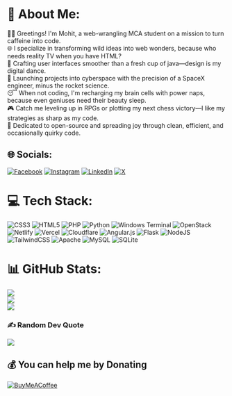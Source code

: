 # 💫 About Me:
👨‍💻 Greetings! I'm Mohit, a web-wrangling MCA student on a mission to turn caffeine into code.<br>🌐 I specialize in transforming wild ideas into web wonders, because who needs reality TV when you have HTML?<br>🎨 Crafting user interfaces smoother than a fresh cup of java—design is my digital dance.<br>🚀 Launching projects into cyberspace with the precision of a SpaceX engineer, minus the rocket science.<br>😴 When not coding, I'm recharging my brain cells with power naps, because even geniuses need their beauty sleep.<br>🎮 Catch me leveling up in RPGs or plotting my next chess victory—I like my strategies as sharp as my code.<br>🌟 Dedicated to open-source and spreading joy through clean, efficient, and occasionally quirky code.<br>


## 🌐 Socials:
[![Facebook](https://img.shields.io/badge/Facebook-%231877F2.svg?logo=Facebook&logoColor=white)](https://facebook.com/mohittjangirr) [![Instagram](https://img.shields.io/badge/Instagram-%23E4405F.svg?logo=Instagram&logoColor=white)](https://instagram.com/mohittjangirr) [![LinkedIn](https://img.shields.io/badge/LinkedIn-%230077B5.svg?logo=linkedin&logoColor=white)](https://linkedin.com/in/mohittjangirr) [![X](https://img.shields.io/badge/X-black.svg?logo=X&logoColor=white)](https://x.com/mohittjangirr) 

# 💻 Tech Stack:
![CSS3](https://img.shields.io/badge/css3-%231572B6.svg?style=for-the-badge&logo=css3&logoColor=white) ![HTML5](https://img.shields.io/badge/html5-%23E34F26.svg?style=for-the-badge&logo=html5&logoColor=white) ![PHP](https://img.shields.io/badge/php-%23777BB4.svg?style=for-the-badge&logo=php&logoColor=white) ![Python](https://img.shields.io/badge/python-3670A0?style=for-the-badge&logo=python&logoColor=ffdd54) ![Windows Terminal](https://img.shields.io/badge/Windows%20Terminal-%234D4D4D.svg?style=for-the-badge&logo=windows-terminal&logoColor=white) ![OpenStack](https://img.shields.io/badge/Openstack-%23f01742.svg?style=for-the-badge&logo=openstack&logoColor=white) ![Netlify](https://img.shields.io/badge/netlify-%23000000.svg?style=for-the-badge&logo=netlify&logoColor=#00C7B7) ![Vercel](https://img.shields.io/badge/vercel-%23000000.svg?style=for-the-badge&logo=vercel&logoColor=white) ![Cloudflare](https://img.shields.io/badge/Cloudflare-F38020?style=for-the-badge&logo=Cloudflare&logoColor=white) ![Angular.js](https://img.shields.io/badge/angular.js-%23E23237.svg?style=for-the-badge&logo=angularjs&logoColor=white) ![Flask](https://img.shields.io/badge/flask-%23000.svg?style=for-the-badge&logo=flask&logoColor=white) ![NodeJS](https://img.shields.io/badge/node.js-6DA55F?style=for-the-badge&logo=node.js&logoColor=white) ![TailwindCSS](https://img.shields.io/badge/tailwindcss-%2338B2AC.svg?style=for-the-badge&logo=tailwind-css&logoColor=white) ![Apache](https://img.shields.io/badge/apache-%23D42029.svg?style=for-the-badge&logo=apache&logoColor=white) ![MySQL](https://img.shields.io/badge/mysql-4479A1.svg?style=for-the-badge&logo=mysql&logoColor=white) ![SQLite](https://img.shields.io/badge/sqlite-%2307405e.svg?style=for-the-badge&logo=sqlite&logoColor=white)
# 📊 GitHub Stats:
![](https://github-readme-stats.vercel.app/api?username=mohittjangirr&theme=dark&hide_border=false&include_all_commits=true&count_private=true)<br/>
![](https://github-readme-streak-stats.herokuapp.com/?user=mohittjangirr&theme=dark&hide_border=false)<br/>
![](https://github-readme-stats.vercel.app/api/top-langs/?username=mohittjangirr&theme=dark&hide_border=false&include_all_commits=true&count_private=true&layout=compact)

### ✍️ Random Dev Quote
![](https://quotes-github-readme.vercel.app/api?type=horizontal&theme=radical)

  ## 💰 You can help me by Donating
  [![BuyMeACoffee](https://img.shields.io/badge/Buy%20Me%20a%20Coffee-ffdd00?style=for-the-badge&logo=buy-me-a-coffee&logoColor=black)](https://buymeacoffee.com/mohitjangir) 

  
<!-- Proudly created with GPRM ( https://gprm.itsvg.in ) -->
